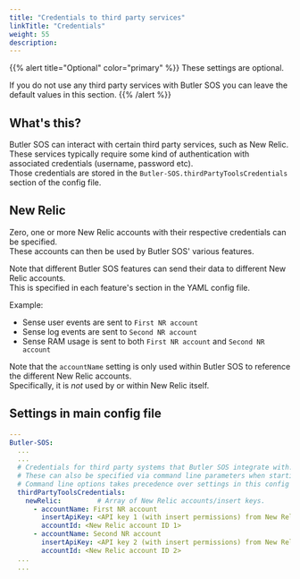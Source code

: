 ```yaml
---
title: "Credentials to third party services"
linkTitle: "Credentials"
weight: 55
description:
---
```


{{% alert title="Optional" color="primary" %}}
These settings are optional.

If you do not use any third party services with Butler SOS you can leave the default values in this section.
{{% /alert %}}

## What's this?

Butler SOS can interact with certain third party services, such as New Relic.  
These services typically require some kind of authentication with associated credentials (username, password etc).  
Those credentials are stored in the `Butler-SOS.thirdPartyToolsCredentials` section of the config file.

## New Relic

Zero, one or more New Relic accounts with their respective credentials can be specified.  
These accounts can then be used by Butler SOS' various features.

Note that different Butler SOS features can send their data to different New Relic accounts.  
This is specified in each feature's section in the YAML config file.

Example:

- Sense user events are sent to `First NR account`
- Sense log events are sent to `Second NR account`
- Sense RAM usage is sent to both `First NR account` and `Second NR account`

Note that the `accountName` setting is only used within Butler SOS to reference the different New Relic accounts.  
Specifically, it is _not_ used by or within New Relic itself.

## Settings in main config file

```yaml
---
Butler-SOS:
  ...
  ...
  # Credentials for third party systems that Butler SOS integrate with.
  # These can also be specified via command line parameters when starting Butler SOS.
  # Command line options takes precedence over settings in this config file.
  thirdPartyToolsCredentials:
    newRelic:         # Array of New Relic accounts/insert keys.
      - accountName: First NR account
        insertApiKey: <API key 1 (with insert permissions) from New Relic>
        accountId: <New Relic account ID 1>
      - accountName: Second NR account
        insertApiKey: <API key 2 (with insert permissions) from New Relic>
        accountId: <New Relic account ID 2>
  ...
  ...
```
